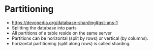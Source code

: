 # Partitioning

- https://devopedia.org/database-sharding#qst-ans-1
- Splitting the database into parts
- All partitions of a table reside on the same server
- Partitions can be horizontal (split by rows) or vertical (by columns).
- horizontal partitioning (split along rows) is called sharding
